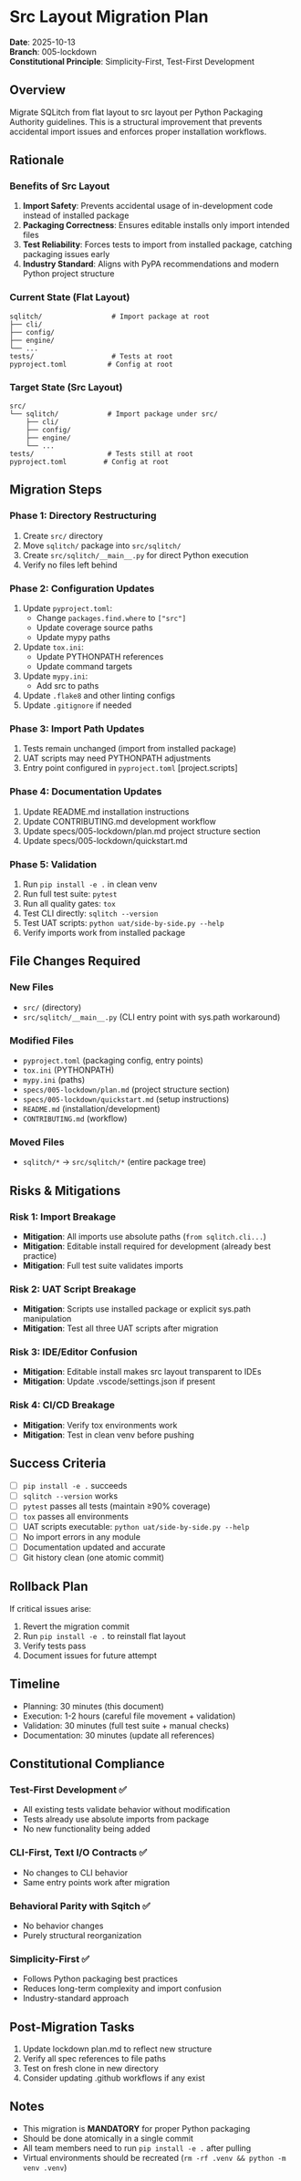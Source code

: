 # Src Layout Migration Plan

**Date**: 2025-10-13  
**Branch**: 005-lockdown  
**Constitutional Principle**: Simplicity-First, Test-First Development

## Overview
Migrate SQLitch from flat layout to src layout per Python Packaging Authority guidelines. This is a structural improvement that prevents accidental import issues and enforces proper installation workflows.

## Rationale

### Benefits of Src Layout
1. **Import Safety**: Prevents accidental usage of in-development code instead of installed package
2. **Packaging Correctness**: Ensures editable installs only import intended files
3. **Test Reliability**: Forces tests to import from installed package, catching packaging issues early
4. **Industry Standard**: Aligns with PyPA recommendations and modern Python project structure

### Current State (Flat Layout)
```
sqlitch/                 # Import package at root
├── cli/
├── config/
├── engine/
└── ...
tests/                   # Tests at root
pyproject.toml          # Config at root
```

### Target State (Src Layout)
```
src/
└── sqlitch/            # Import package under src/
    ├── cli/
    ├── config/
    ├── engine/
    └── ...
tests/                  # Tests still at root
pyproject.toml         # Config at root
```

## Migration Steps

### Phase 1: Directory Restructuring
1. Create `src/` directory
2. Move `sqlitch/` package into `src/sqlitch/`
3. Create `src/sqlitch/__main__.py` for direct Python execution
4. Verify no files left behind

### Phase 2: Configuration Updates
1. Update `pyproject.toml`:
   - Change `packages.find.where` to `["src"]`
   - Update coverage source paths
   - Update mypy paths
2. Update `tox.ini`:
   - Update PYTHONPATH references
   - Update command targets
3. Update `mypy.ini`:
   - Add src to paths
4. Update `.flake8` and other linting configs
5. Update `.gitignore` if needed

### Phase 3: Import Path Updates
1. Tests remain unchanged (import from installed package)
2. UAT scripts may need PYTHONPATH adjustments
3. Entry point configured in `pyproject.toml` [project.scripts]

### Phase 4: Documentation Updates
1. Update README.md installation instructions
2. Update CONTRIBUTING.md development workflow
3. Update specs/005-lockdown/plan.md project structure section
4. Update specs/005-lockdown/quickstart.md

### Phase 5: Validation
1. Run `pip install -e .` in clean venv
2. Run full test suite: `pytest`
3. Run all quality gates: `tox`
4. Test CLI directly: `sqlitch --version`
5. Test UAT scripts: `python uat/side-by-side.py --help`
6. Verify imports work from installed package

## File Changes Required

### New Files
- `src/` (directory)
- `src/sqlitch/__main__.py` (CLI entry point with sys.path workaround)

### Modified Files
- `pyproject.toml` (packaging config, entry points)
- `tox.ini` (PYTHONPATH)
- `mypy.ini` (paths)
- `specs/005-lockdown/plan.md` (project structure section)
- `specs/005-lockdown/quickstart.md` (setup instructions)
- `README.md` (installation/development)
- `CONTRIBUTING.md` (workflow)

### Moved Files
- `sqlitch/*` → `src/sqlitch/*` (entire package tree)

## Risks & Mitigations

### Risk 1: Import Breakage
- **Mitigation**: All imports use absolute paths (`from sqlitch.cli...`)
- **Mitigation**: Editable install required for development (already best practice)
- **Mitigation**: Full test suite validates imports

### Risk 2: UAT Script Breakage
- **Mitigation**: Scripts use installed package or explicit sys.path manipulation
- **Mitigation**: Test all three UAT scripts after migration

### Risk 3: IDE/Editor Confusion
- **Mitigation**: Editable install makes src layout transparent to IDEs
- **Mitigation**: Update .vscode/settings.json if present

### Risk 4: CI/CD Breakage
- **Mitigation**: Verify tox environments work
- **Mitigation**: Test in clean venv before pushing

## Success Criteria
- [ ] `pip install -e .` succeeds
- [ ] `sqlitch --version` works
- [ ] `pytest` passes all tests (maintain ≥90% coverage)
- [ ] `tox` passes all environments
- [ ] UAT scripts executable: `python uat/side-by-side.py --help`
- [ ] No import errors in any module
- [ ] Documentation updated and accurate
- [ ] Git history clean (one atomic commit)

## Rollback Plan
If critical issues arise:
1. Revert the migration commit
2. Run `pip install -e .` to reinstall flat layout
3. Verify tests pass
4. Document issues for future attempt

## Timeline
- Planning: 30 minutes (this document)
- Execution: 1-2 hours (careful file movement + validation)
- Validation: 30 minutes (full test suite + manual checks)
- Documentation: 30 minutes (update all references)

## Constitutional Compliance

### Test-First Development ✅
- All existing tests validate behavior without modification
- Tests already use absolute imports from package
- No new functionality being added

### CLI-First, Text I/O Contracts ✅
- No changes to CLI behavior
- Same entry points work after migration

### Behavioral Parity with Sqitch ✅
- No behavior changes
- Purely structural reorganization

### Simplicity-First ✅
- Follows Python packaging best practices
- Reduces long-term complexity and import confusion
- Industry-standard approach

## Post-Migration Tasks
1. Update lockdown plan.md to reflect new structure
2. Verify all spec references to file paths
3. Test on fresh clone in new directory
4. Consider updating .github workflows if any exist

## Notes
- This migration is **MANDATORY** for proper Python packaging
- Should be done atomically in a single commit
- All team members need to run `pip install -e .` after pulling
- Virtual environments should be recreated (`rm -rf .venv && python -m venv .venv`)
